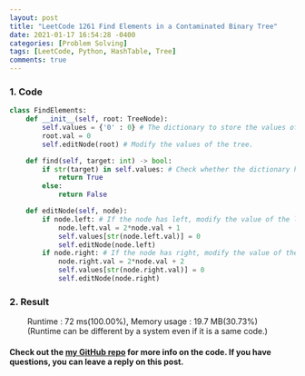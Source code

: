 ```yaml
---
layout: post
title: "LeetCode 1261 Find Elements in a Contaminated Binary Tree"
date: 2021-01-17 16:54:28 -0400
categories: [Problem Solving]
tags: [LeetCode, Python, HashTable, Tree]
comments: true
---
```


### 1. Code
```python
class FindElements:
    def __init__(self, root: TreeNode):
        self.values = {'0' : 0} # The dictionary to store the values of the modified tree.
        root.val = 0
        self.editNode(root) # Modify the values of the tree.

    def find(self, target: int) -> bool:
        if str(target) in self.values: # Check whether the dictionary has a value or not.
            return True
        else:
            return False

    def editNode(self, node):
        if node.left: # If the node has left, modify the value of the left node and save it in the dictionary.
            node.left.val = 2*node.val + 1
            self.values[str(node.left.val)] = 0
            self.editNode(node.left)
        if node.right: # If the node has right, modify the value of the right node and save it in the dictionary.
            node.right.val = 2*node.val + 2
            self.values[str(node.right.val)] = 0
            self.editNode(node.right)
```

### 2. Result
&nbsp;&nbsp;&nbsp;&nbsp;&nbsp;&nbsp;&nbsp;&nbsp;Runtime : 72 ms(100.00%), Memory usage : 19.7 MB(30.73%)  
&nbsp;&nbsp;&nbsp;&nbsp;&nbsp;&nbsp;&nbsp;&nbsp;(Runtime can be different by a system even if it is a same code.)

#### Check out the [my GitHub repo][hyuk-gh] for more info on the code. If you have questions, you can leave a reply on this post.
[hyuk-gh]: https://github.com/dlgur1994/StudyAlgorithms
